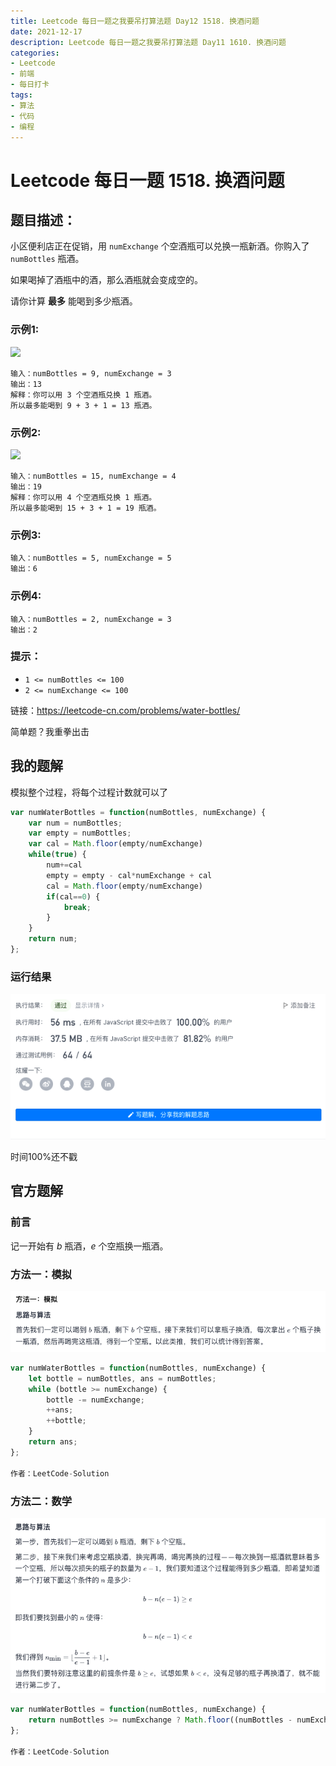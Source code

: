 ```yaml
---
title: Leetcode 每日一题之我要吊打算法题 Day12 1518. 换酒问题
date: 2021-12-17
description: Leetcode 每日一题之我要吊打算法题 Day11 1610. 换酒问题
categories:
- Leetcode
- 前端
- 每日打卡
tags:
- 算法
- 代码
- 编程
---
```


# Leetcode 每日一题 1518. 换酒问题

## 题目描述：

小区便利店正在促销，用 `numExchange` 个空酒瓶可以兑换一瓶新酒。你购入了 `numBottles` 瓶酒。

如果喝掉了酒瓶中的酒，那么酒瓶就会变成空的。

请你计算 **最多** 能喝到多少瓶酒。

### 示例1:

![](https://assets.leetcode-cn.com/aliyun-lc-upload/uploads/2020/07/19/sample_1_1875.png)

```away
输入：numBottles = 9, numExchange = 3
输出：13
解释：你可以用 3 个空酒瓶兑换 1 瓶酒。
所以最多能喝到 9 + 3 + 1 = 13 瓶酒。
```

### 示例2:

![](https://assets.leetcode-cn.com/aliyun-lc-upload/uploads/2020/07/19/sample_2_1875.png)

```away
输入：numBottles = 15, numExchange = 4
输出：19
解释：你可以用 4 个空酒瓶兑换 1 瓶酒。
所以最多能喝到 15 + 3 + 1 = 19 瓶酒。
```

### 示例3:

```away
输入：numBottles = 5, numExchange = 5
输出：6
```

### 示例4:

```away
输入：numBottles = 2, numExchange = 3
输出：2
```

### 提示：

- `1 <= numBottles <= 100`
- `2 <= numExchange <= 100`

链接：https://leetcode-cn.com/problems/water-bottles/

简单题？我重拳出击

## 我的题解

模拟整个过程，将每个过程计数就可以了

```javascript
var numWaterBottles = function(numBottles, numExchange) {
    var num = numBottles;
    var empty = numBottles;
    var cal = Math.floor(empty/numExchange)
    while(true) {
        num+=cal
        empty = empty - cal*numExchange + cal
        cal = Math.floor(empty/numExchange)
        if(cal==0) {
            break;
        }
    }
    return num;
};
```

### 运行结果

![myresult](../../.vuepress/public/img/leetcode-myresult-1518.png)

时间100%还不戳

## 官方题解

### 前言

记一开始有 *b* 瓶酒，*e* 个空瓶换一瓶酒。

### 方法一：模拟

![offical1](../../.vuepress/public/img/leetcode-offical1-1518.png)

```javascript
var numWaterBottles = function(numBottles, numExchange) {
    let bottle = numBottles, ans = numBottles;
    while (bottle >= numExchange) {
        bottle -= numExchange;
        ++ans;
        ++bottle;
    }
    return ans;
};

作者：LeetCode-Solution
```

### 方法二：数学

![offical2](../../.vuepress/public/img/leetcode-offical2-1518.png)

```javascript
var numWaterBottles = function(numBottles, numExchange) {
    return numBottles >= numExchange ? Math.floor((numBottles - numExchange) / (numExchange - 1)) + 1 + numBottles : numBottles;
};

作者：LeetCode-Solution
```

